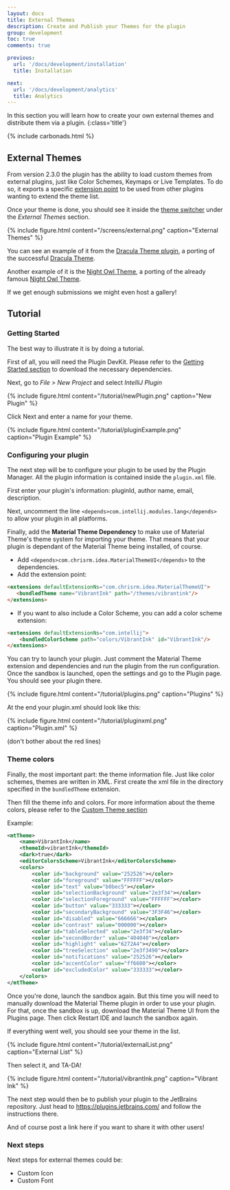 ```yaml
---
layout: docs
title: External Themes
description: Create and Publish your Themes for the plugin
group: development
toc: true
comments: true

previous:
  url: '/docs/development/installation'
  title: Installation

next:
  url: '/docs/development/analytics'
  title: Analytics
---
```


In this section you will learn how to create your own external themes and distribute them via a plugin.
{:class='title'}

{% include carbonads.html %}

## External Themes

From version 2.3.0 the plugin has the ability to load custom themes from external plugins, just like Color Schemes,
Keymaps or Live Templates. To do so, it exports a specific
[extension point](https://www.jetbrains.org/intellij/sdk/docs/basics/plugin_structure/plugin_extensions_and_extension_points.html)
to be used from other plugins wanting to extend the theme list.

Once your theme is done, you should see it inside the
[theme switcher](/docs/configuration/settings#theme-switcher) under the _External Themes_ section.

{% include figure.html content="/screens/external.png" caption="External Themes" %}

You can see an example of it from the
[Dracula Theme plugin](https://plugins.jetbrains.com/plugin/10762-dracula-theme), a porting of the successful
[Dracula Theme](https://draculatheme.com/).

Another example of it is the
[Night Owl Theme](https://github.com/xdrop/night-owl-jetbrains), a porting of the already famous
[Night Owl Theme](https://css-tricks.com/creating-a-vs-code-theme/).

If we get enough submissions we might even host a gallery!

## Tutorial

### Getting Started

The best way to illustrate it is by doing a tutorial.

First of all, you will need the Plugin DevKit. Please refer to the
[Getting Started section](/docs/development/installation#getting-started) to download the necessary dependencies.

Next, go to _File > New Project_ and select _IntelliJ Plugin_

{% include figure.html content="/tutorial/newPlugin.png" caption="New Plugin" %}

Click Next and enter a name for your theme.

{% include figure.html content="/tutorial/pluginExample.png" caption="Plugin Example" %}

### Configuring your plugin

The next step will be to configure your plugin to be used by the Plugin Manager. All the plugin information is contained
inside the `plugin.xml` file.

First enter your plugin's information: pluginId, author name, email, description.

Next, uncomment the line `<depends>com.intellij.modules.lang</depends>` to allow your plugin in all platforms.

Finally, add the **Material Theme Dependency** to make use of Material Theme's theme system for importing your theme.
That means that your plugin is dependant of the Material Theme being installed, of course.

- Add `<depends>com.chrisrm.idea.MaterialThemeUI</depends>` to the dependencies.
- Add the extension point:

```html
<extensions defaultExtensionNs="com.chrisrm.idea.MaterialThemeUI">
   <bundledTheme name="VibrantInk" path="/themes/vibrantink"/>
</extensions>
```

- If you want to also include a Color Scheme, you can add a color scheme extension:

```html
<extensions defaultExtensionNs="com.intellij">
    <bundledColorScheme path="colors/VibrantInk" id="VibrantInk"/>
</extensions>
```

You can try to launch your plugin. Just comment the Material Theme extension and dependencies and run the plugin from
the run configuration. Once the sandbox is launched, open the settings and go to the Plugin page. You should see your
plugin there.

{% include figure.html content="/tutorial/plugins.png" caption="Plugins" %}

At the end your plugin.xml should look like this:

{% include figure.html content="/tutorial/pluginxml.png" caption="Plugin.xml" %}

(don't bother about the red lines)

### Theme colors

Finally, the most important part: the theme information file. Just like color schemes, themes are written in XML. First
create the xml file in the directory specified in the `bundledTheme` extension.

Then fill the theme info and colors. For more information about the theme colors, please refer to the
[Custom Theme section](/docs/configuration/custom-themes)

Example:

```xml
<mtTheme>
    <name>VibrantInk</name>
    <themeId>vibrantInk</themeId>
    <dark>true</dark>
    <editorColorsScheme>VibrantInk</editorColorsScheme>
    <colors>
        <color id="background" value="252526"></color>
        <color id="foreground" value="FFFFFF"></color>
        <color id="text" value="b0bec5"></color>
        <color id="selectionBackground" value="2e3f34"></color>
        <color id="selectionForeground" value="FFFFFF"></color>
        <color id="button" value="333333"></color>
        <color id="secondaryBackground" value="3F3F46"></color>
        <color id="disabled" value="666666"></color>
        <color id="contrast" value="000000"></color>
        <color id="tableSelected" value="2e3f34"></color>
        <color id="secondBorder" value="404040"></color>
        <color id="highlight" value="6272A4"></color>
        <color id="treeSelection" value="2e3f3490"></color>
        <color id="notifications" value="252526"></color>
        <color id="accentColor" value="ff6600"></color>
        <color id="excludedColor" value="333333"></color>
    </colors>
</mtTheme>
```

Once you're done, launch the sandbox again. But this time you will need to manually download the Material Theme plugin
in order to use your plugin. For that, once the sandbox is up, download the Material Theme UI from the Plugins page.
Then click Restart IDE and launch the sandbox again.

If everything went well, you should see your theme in the list.

{% include figure.html content="/tutorial/externalList.png" caption="External List" %}

Then select it, and TA-DA!

{% include figure.html content="/tutorial/vibrantInk.png" caption="Vibrant Ink" %}

The next step would then be to publish your plugin to the JetBrains repository. Just head to
<https://plugins.jetbrains.com/> and follow the instructions there.

And of course post a link here if you want to share it with other users!

### Next steps

Next steps for external themes could be:
- Custom Icon
- Custom Font
